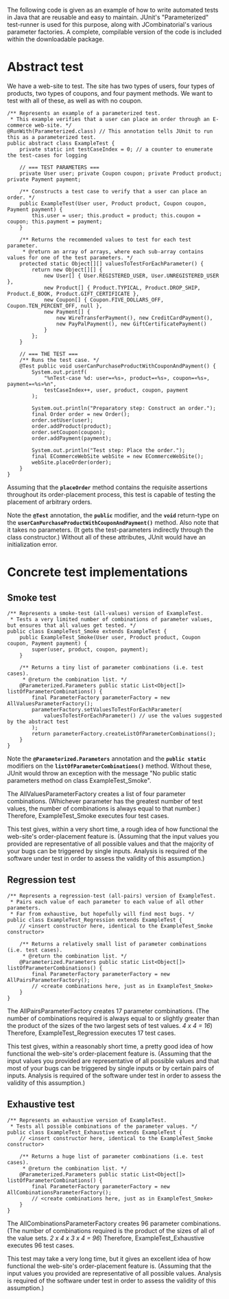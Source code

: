 The following code is given as an example of how to write automated tests in Java that are reusable and easy to maintain. JUnit's "Parameterized" test-runner is used for this purpose, along with JCombinatorial's various parameter factories. A complete, compilable version of the code is included within the downloadable package.

# Abstract test #
We have a web-site to test. The site has two types of users, four types of products, two types of coupons, and four payment methods. We want to test with all of these, as well as with no coupon.

```
/** Represents an example of a parameterized test.
 * This example verifies that a user can place an order through an E-commerce web-site. */
@RunWith(Parameterized.class) // This annotation tells JUnit to run this as a parameterized test.
public abstract class ExampleTest {
	private static int testCaseIndex = 0; // a counter to enumerate the test-cases for logging
	
	// === TEST PARAMETERS ===
	private User user; private Coupon coupon; private Product product; private Payment payment;
	
	/** Constructs a test case to verify that a user can place an order. */
	public ExampleTest(User user, Product product, Coupon coupon, Payment payment) {
		this.user = user; this.product = product; this.coupon = coupon; this.payment = payment;
	}

	/** Returns the recommended values to test for each test parameter.
	 * @return an array of arrays, where each sub-array contains values for one of the test parameters. */
	protected static Object[][] valuesToTestForEachParameter() {
		return new Object[][] {
			new User[] { User.REGISTERED_USER, User.UNREGISTERED_USER },
			new Product[] { Product.TYPICAL, Product.DROP_SHIP, Product.E_BOOK, Product.GIFT_CERTIFICATE },
			new Coupon[] { Coupon.FIVE_DOLLARS_OFF, Coupon.TEN_PERCENT_OFF, null },
			new Payment[] {
				new WireTransferPayment(), new CreditCardPayment(),
				new PayPalPayment(), new GiftCertificatePayment()
			}
		};
	}

	// === THE TEST ===
	/** Runs the test case. */
	@Test public void userCanPurchaseProductWithCouponAndPayment() {
		System.out.printf(
			"%nTest-case %d: user=«%s», product=«%s», coupon=«%s», payment=«%s»%n",
			testCaseIndex++, user, product, coupon, payment
		);

		System.out.println("Preparatory step: Construct an order.");
		final Order order = new Order();
		order.setUser(user);
		order.addProduct(product);
		order.setCoupon(coupon);
		order.addPayment(payment);

		System.out.println("Test step: Place the order.");
		final ECommerceWebSite webSite = new ECommerceWebSite();
		webSite.placeOrder(order);
	}
}
```

Assuming that the **`placeOrder`** method contains the requisite assertions throughout its order-placement process, this test is capable of testing the placement of arbitrary orders.

Note the **`@Test`** annotation, the **`public`** modifier, and the **`void`** return-type on the **`userCanPurchaseProductWithCouponAndPayment()`** method. Also note that it takes no parameters. (It gets the test-parameters indirectly through the class constructor.) Without all of these attributes, JUnit would have an initialization error.

# Concrete test implementations #

## Smoke test ##
```
/** Represents a smoke-test (all-values) version of ExampleTest.
 * Tests a very limited number of combinations of parameter values, but ensures that all values get tested. */
public class ExampleTest_Smoke extends ExampleTest {
	public ExampleTest_Smoke(User user, Product product, Coupon coupon, Payment payment) {
		super(user, product, coupon, payment);
	}

	/** Returns a tiny list of parameter combinations (i.e. test cases).
	 * @return the combination list. */
	@Parameterized.Parameters public static List<Object[]> listOfParameterCombinations() {
		final ParameterFactory parameterFactory = new AllValuesParameterFactory();
		parameterFactory.setValuesToTestForEachParameter(
			valuesToTestForEachParameter() // use the values suggested by the abstract test
		);
		return parameterFactory.createListOfParameterCombinations();
	}
}
```

Note the **`@Parameterized.Parameters`** annotation and the **`public static`** modifiers on the **`listOfParameterCombinations()`** method. Without these, JUnit would throw an exception with the message "No public static parameters method on class ExampleTest\_Smoke".

The AllValuesParameterFactory creates a list of four parameter combinations. (Whichever parameter has the greatest number of test values, the number of combinations is always equal to that number.) Therefore, ExampleTest\_Smoke executes four test cases.

This test gives, within a very short time, a rough idea of how functional the web-site's order-placement feature is. (Assuming that the input values you provided are representative of all possible values and that the majority of your bugs can be triggered by single inputs. Analysis is required of the software under test in order to assess the validity of this assumption.)

## Regression test ##
```
/** Represents a regression-test (all-pairs) version of ExampleTest.
 * Pairs each value of each parameter to each value of all other parameters.
 * Far from exhaustive, but hopefully will find most bugs. */
public class ExampleTest_Regression extends ExampleTest {
	// <insert constructor here, identical to the ExampleTest_Smoke constructor>

	/** Returns a relatively small list of parameter combinations (i.e. test cases).
	 * @return the combination list. */
	@Parameterized.Parameters public static List<Object[]> listOfParameterCombinations() {
		final ParameterFactory parameterFactory = new AllPairsParameterFactory();
		// <create combinations here, just as in ExampleTest_Smoke>
	}
}
```

The AllPairsParameterFactory creates 17 parameter combinations. (The number of combinations required is always equal to or slightly greater than the product of the sizes of the two largest sets of test values. _4 x 4 = 16_) Therefore, ExampleTest\_Regression executes 17 test cases.

This test gives, within a reasonably short time, a pretty good idea of how functional the web-site's order-placement feature is. (Assuming that the input values you provided are representative of all possible values and that most of your bugs can be triggered by single inputs or by certain pairs of inputs. Analysis is required of the software under test in order to assess the validity of this assumption.)

## Exhaustive test ##
```
/** Represents an exhaustive version of ExampleTest.
 * Tests all possible combinations of the parameter values. */
public class ExampleTest_Exhaustive extends ExampleTest {
	// <insert constructor here, identical to the ExampleTest_Smoke constructor>

	/** Returns a huge list of parameter combinations (i.e. test cases).
	 * @return the combination list. */
	@Parameterized.Parameters public static List<Object[]> listOfParameterCombinations() {
		final ParameterFactory parameterFactory = new AllCombinationsParameterFactory();
		// <create combinations here, just as in ExampleTest_Smoke>
	}
}
```

The AllCombinationsParameterFactory creates 96 parameter combinations. (The number of combinations required is the product of the sizes of all of the value sets. _2 x 4 x 3 x 4 = 96_) Therefore, ExampleTest\_Exhaustive executes 96 test cases.

This test may take a very long time, but it gives an excellent idea of how functional the web-site's order-placement feature is. (Assuming that the input values you provided are representative of all possible values. Analysis is required of the software under test in order to assess the validity of this assumption.)
